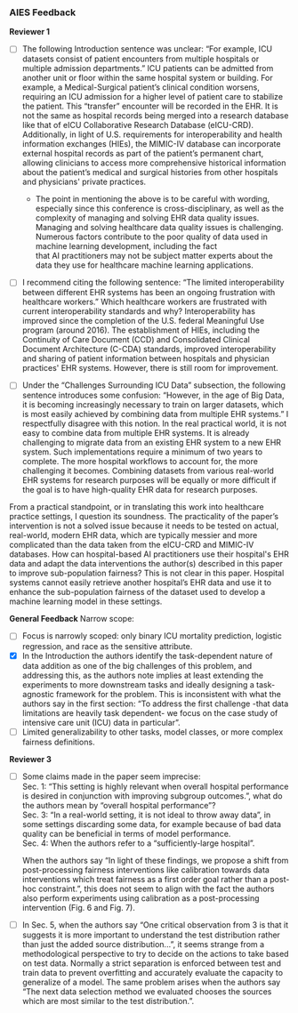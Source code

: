 ### AIES Feedback

**Reviewer 1**
- [ ] The following Introduction sentence was unclear: “For example, ICU datasets consist of patient encounters from multiple hospitals or multiple admission departments.” ICU patients can be admitted from another unit or floor within the same hospital system or building. For example, a Medical-Surgical patient’s clinical condition worsens, requiring an ICU admission for a higher level of patient care to stabilize the patient. This “transfer” encounter will be recorded in the EHR. It is not the same as hospital records being merged into a research database like that of eICU Collaborative Research Database (eICU-CRD). Additionally, in light of U.S. requirements for interoperability and health information exchanges (HIEs), the MIMIC-IV database can incorporate external hospital records as part of the patient’s permanent chart, allowing clinicians to access more comprehensive historical information about the patient’s medical and surgical histories from other hospitals and physicians' private practices. 
	- The point in mentioning the above is to be careful with wording, especially since this conference is cross-disciplinary, as well as the complexity of managing and solving EHR data quality issues. Managing and solving healthcare data quality issues is challenging. Numerous factors contribute to the poor quality of data used in machine learning development, including the fact that AI practitioners may not be subject matter experts about the data they use for healthcare machine learning applications.   
  
- [ ] I recommend citing the following sentence: “The limited interoperability between different EHR systems has been an ongoing frustration with healthcare workers.” Which healthcare workers are frustrated with current interoperability standards and why? Interoperability has improved since the completion of the U.S. federal Meaningful Use program (around 2016). The establishment of HIEs, including the Continuity of Care Document (CCD) and Consolidated Clinical Document Architecture (C-CDA) standards, improved interoperability and sharing of patient information between hospitals and physician practices' EHR systems. However, there is still room for improvement.  
- [ ] Under the “Challenges Surrounding ICU Data” subsection, the following sentence introduces some confusion: “However, in the age of Big Data, it is becoming increasingly necessary to train on larger datasets, which is most easily achieved by combining data from multiple EHR systems.” I respectfully disagree with this notion. In the real practical world, it is not easy to combine data from multiple EHR systems. It is already challenging to migrate data from an existing EHR system to a new EHR system. Such implementations require a minimum of two years to complete. The more hospital workflows to account for, the more challenging it becomes. Combining datasets from various real-world EHR systems for research purposes will be equally or more difficult if the goal is to have high-quality EHR data for research purposes.

From a practical standpoint, or in translating this work into healthcare practice settings, I question its soundness. The practicality of the paper’s intervention is not a solved issue because it needs to be tested on actual, real-world, modern EHR data, which are typically messier and more complicated than the data taken from the eICU-CRD and MIMIC-IV databases. How can hospital-based AI practitioners use their hospital's EHR data and adapt the data interventions the author(s) described in this paper to improve sub-population fairness? This is not clear in this paper. Hospital systems cannot easily retrieve another hospital’s EHR data and use it to enhance the sub-population fairness of the dataset used to develop a machine learning model in these settings.

**General Feedback**
Narrow scope:
- [ ] Focus is narrowly scoped: only binary ICU mortality prediction, logistic regression, and race as the sensitive attribute.  
- [x] In the Introduction the authors identify the task-dependent nature of data addition as one of the big challenges of this problem, and addressing this, as the authors note implies at least extending the experiments to more downstream tasks and ideally designing a task-agnostic framework for the problem. This is inconsistent with what the authors say in the first section: “To address the first challenge -that data limitations are heavily task dependent- we focus on the case study of intensive care unit (ICU) data in particular”.
- [ ] Limited generalizability to other tasks, model classes, or more complex fairness definitions.

**Reviewer 3**
- [ ] Some claims made in the paper seem imprecise:  
	Sec. 1: “This setting is highly relevant when overall hospital performance is desired in conjunction with improving subgroup outcomes.”, what do the authors mean by “overall hospital performance”?  
	Sec. 3: “In a real-world setting, it is not ideal to throw away data”, in some settings discarding some data, for example because of bad data quality can be beneficial in terms of model performance.  
	Sec. 4: When the authors refer to a “sufficiently-large hospital”.
	
	When the authors say “In light of these findings, we propose a shift from post-processing fairness interventions like calibration towards data interventions which treat fairness as a first order goal rather than a post-hoc constraint.”, this does not seem to align with the fact the authors also perform experiments using calibration as a post-processing intervention (Fig. 6 and Fig. 7).
- [ ] In Sec. 5, when the authors say “One critical observation from 3 is that it suggests it is more important to understand the test distribution rather than just the added source distribution...”, it seems strange from a methodological perspective to try to decide on the actions to take based on test data. Normally a strict separation is enforced between test and train data to prevent overfitting and accurately evaluate the capacity to generalize of a model. The same problem arises when the authors say “The next data selection method we evaluated chooses the sources which are most similar to the test distribution.”.
